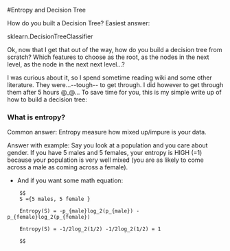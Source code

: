 #Entropy and Decision Tree 

How do you built a Decision Tree? Easiest answer:

sklearn.DecisionTreeClassifier

Ok, now that I get that out of the way, how do you build a decision tree from scratch? Which features to choose as the root, as the nodes in the next level, as the node in the next next level...? 

I was curious about it, so I spend sometime reading wiki and some other literature. They were...--tough-- to get through. I did however to get through them after 5 hours @_@... To save time for you, this is my simple write up of how to build a decision tree:


### What is entropy?
Common answer: Entropy measure how mixed up/impure is your data.

Answer with example: Say you look at a population and you care about gender. If you have 5 males and 5 females, your entropy is HIGH (=1) because your population is very well mixed (you are as likely to come across a male as coming across a female).
 *	And if you want some math equation:
```
 	$$
 	S ={5 males, 5 female }

 	Entropy(S) = -p_{male}log_2(p_{male}) - p_{female}log_2(p_{female})

 	Entropy(S) = -1/2log_2(1/2) -1/2log_2(1/2) = 1 

 	$$
 ```

 